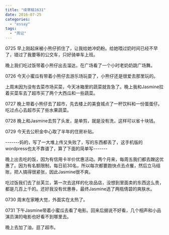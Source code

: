 ```yaml
---
title: "续草稿1631"
date: 2016-07-25
categories: 
  - "essay"
tags: 
  - "周记"
---
```


0725 早上刚起床被小熊仔抓住了，让我给她冲奶粉。给她喂过奶时间已经不早了，错过了我要等的公交车，只好骑单车上班。

晚上我们吃过饭带着小熊仔出去溜达，在广场看了一个小时老奶奶跳广场舞。

0726 今天小蜜瓜有带着小熊仔去游乐场玩耍了，小熊仔还是很爱去那里玩的。

上周末因为没有去菜市场买菜，今天冰箱里的蔬菜就告急了。晚上我和Jasmine拉着买菜车去了超市买了两个大西瓜和一些蔬菜。

0727 晚上带着小熊仔去了超市，先去楼上的美食城点了一杯饮料和一份蛋蛋仔。吃过点心去超市买了些水果蔬菜。

0728 晚上和Jasmine去剪了头发，是单剪，就是没有洗，这样可以省十块钱。

0729 今天去公积金中心取了半年的住房补贴。

\-------妈的，写了一大堆上传又失败了，写的东西都丢了，这手机版的wordpress也太不靠谱了，算了下面的简单写-------

晚上出去吃的饭，因为有信用卡半价优惠活动。两个月来，每周五我们都去蹭这优惠了。因为有名额限制，每日前30名，所以每次都要跑快点去点餐，然后立马结账，把人搞得很紧张，因此Jasmine很不爽。

吃过饭我们去了丝芙兰，第一次去这样的化妆品店，没想到里面卖的东西这么贵，都是几百上千的。还好我没有优惠券，最终Jasmine选了两瓶倩碧的爽肤水。

0730 周末在家睡大觉，外面实在太热了。

0731 下午Jasmine带着小蜜瓜去看了电影。回来后据说不好看，几个相声和小品演员演的电影也好看不到哪里去。

晚上去加了油，逛了超市。
